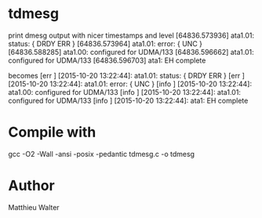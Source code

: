 # tdmesg

print dmesg output with nicer timestamps and level
[64836.573936] ata1.01: status: { DRDY ERR }
[64836.573964] ata1.01: error: { UNC }
[64836.588285] ata1.00: configured for UDMA/133
[64836.596662] ata1.01: configured for UDMA/133
[64836.596703] ata1: EH complete

becomes
[err    ] [2015-10-20 13:22:44]: ata1.01: status: { DRDY ERR }
[err    ] [2015-10-20 13:22:44]: ata1.01: error: { UNC }
[info   ] [2015-10-20 13:22:44]: ata1.00: configured for UDMA/133
[info   ] [2015-10-20 13:22:44]: ata1.01: configured for UDMA/133
[info   ] [2015-10-20 13:22:44]: ata1: EH complete


# Compile with
gcc -O2 -Wall -ansi -posix -pedantic tdmesg.c -o tdmesg

# Author
Matthieu Walter
